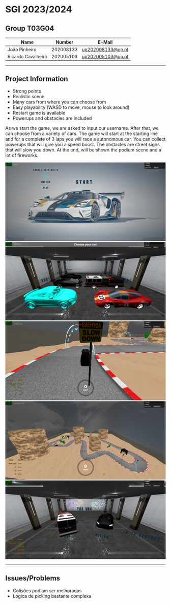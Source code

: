 # SGI 2023/2024

## Group T03G04

| Name               | Number    | E-Mail             |
| ------------------ | --------- | ------------------ |
| João Pinheiro      | 202008133 | <up202008133@up.pt>  |
| Ricardo Cavalheiro | 202005103 | <up202005103@up.pt>  |

----

## Project Information

- Strong points
- Realistic scene
- Many cars from where you can choose from
- Easy playability (WASD to move, mouse to look around)
- Restart game is available
- Powerups and obstacles are included

As we start the game, we are asked to input our username. After that, we can choose from a variety of cars. The game will start at the starting line and for a complete of 3 laps you will race a autonomous car. You can collect powerups that will give you a speed boost. The obstacles are street signs that will slow you down. At the end, will be shown the podium scene and a lot of fireworks.

![Sprites](./screenshots/sprites.png)
![Car picking](./screenshots/picking.png)
![Powerups](./screenshots/powerup.png)
![Track](./screenshots/track.png)
![Fireworks](./screenshots/firework.png)

----

## Issues/Problems

- Colisões podiam ser melhoradas
- Lógica de picking bastante complexa